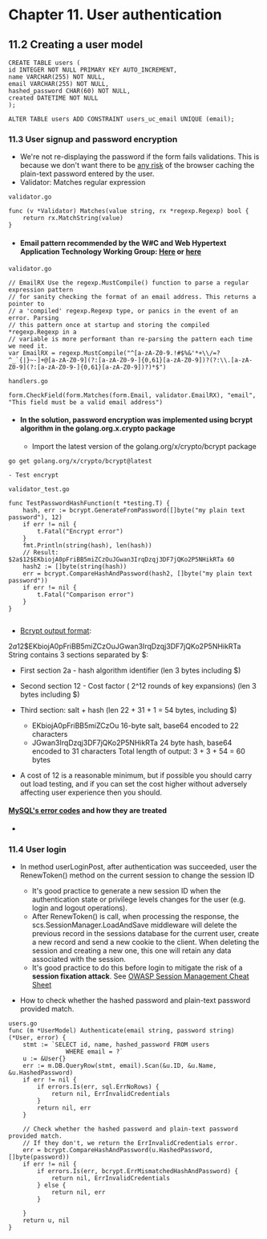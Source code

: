 # Chapter 11. User authentication

## 11.2 Creating a user model

```mysql
CREATE TABLE users (
id INTEGER NOT NULL PRIMARY KEY AUTO_INCREMENT,
name VARCHAR(255) NOT NULL,
email VARCHAR(255) NOT NULL,
hashed_password CHAR(60) NOT NULL,
created DATETIME NOT NULL
);

ALTER TABLE users ADD CONSTRAINT users_uc_email UNIQUE (email);
```
### 11.3 User signup and password encryption

- We're not re-displaying the password if the form fails validations. This is because we don't want there to be [any risk](https://ux.stackexchange.com/questions/20418/when-form-submission-fails-password-field-gets-blanked-why-is-that-the-case) of the browser caching the plain-text password entered by the user.
- Validator: Matches regular expression

```
validator.go

func (v *Validator) Matches(value string, rx *regexp.Regexp) bool {
	return rx.MatchString(value)
}
```
- #### Email pattern recommended by the W#C and Web Hypertext Application Technology Working Group: [Here](https://html.spec.whatwg.org/multipage/input.html#valid-e-mail-address) or [here](https://www.w3.org/TR/2016/REC-html51-20161101/sec-forms.html#email-state-typeemail)

```
validator.go

// EmailRX Use the regexp.MustCompile() function to parse a regular expression pattern
// for sanity checking the format of an email address. This returns a pointer to
// a 'compiled' regexp.Regexp type, or panics in the event of an error. Parsing
// this pattern once at startup and storing the compiled *regexp.Regexp in a
// variable is more performant than re-parsing the pattern each time we need it.
var EmailRX = regexp.MustCompile("^[a-zA-Z0-9.!#$%&'*+\\/=?^_`{|}~-]+@[a-zA-Z0-9](?:[a-zA-Z0-9-]{0,61}[a-zA-Z0-9])?(?:\\.[a-zA-Z0-9](?:[a-zA-Z0-9-]{0,61}[a-zA-Z0-9])?)*$")

handlers.go

form.CheckField(form.Matches(form.Email, validator.EmailRX), "email", "This field must be a valid email address")
```
- #### In the solution, password encryption was implemented using bcrypt algorithm in the golang.org.x.crypto package
    - Import the latest version of the golang.org/x/crypto/bcrypt package

```
go get golang.org/x/crypto/bcrypt@latest
```
    - Test encrypt
```
validator_test.go

func TestPasswordHashFunction(t *testing.T) {
	hash, err := bcrypt.GenerateFromPassword([]byte("my plain text password"), 12)
	if err != nil {
		t.Fatal("Encrypt error")
	}
	fmt.Println(string(hash), len(hash))
	// Result: $2a$12$EKbiojA0pFriBB5miZCzOuJGwan3IrqDzqj3DF7jQKo2P5NHikRTa 60
	hash2 := []byte(string(hash))
	err = bcrypt.CompareHashAndPassword(hash2, []byte("my plain text password"))
	if err != nil {
		t.Fatal("Comparison error")
	}
}
	
```
  - [Bcrypt output format](https://blog.boot.dev/cryptography/bcrypt-step-by-step/):

$2a$12$EKbiojA0pFriBB5miZCzOuJGwan3IrqDzqj3DF7jQKo2P5NHikRTa 
String contains 3 sections separated by $:
- First section 2a - hash algorithm identifier (len 3 bytes including $)
- Second section 12 - Cost factor ( 2^12 rounds of key expansions) (len 3 bytes including $)
- Third section: salt + hash (len 22 + 31 + 1 = 54 bytes, including $)
    - EKbiojA0pFriBB5miZCzOu 16-byte salt, base64 encoded to 22 characters
    - JGwan3IrqDzqj3DF7jQKo2P5NHikRTa 24 byte hash, base64 encoded to 31 characters
Total length of output: 3 + 3 + 54 = 60 bytes

- A cost of 12 is a reasonable minimum, but if possible you should carry out load testing, and if you can set the cost higher without adversely affecting user experience then you should.


#### [MySQL's error codes](https://dev.mysql.com/doc/mysql-errors/8.0/en/server-error-reference.html) and how they are treated

- 

### 11.4 User login

- In method userLoginPost, after authentication was succeeded, user the RenewToken() method on the current session to change the session ID
  - It's good practice to generate a new session ID when the authentication state or privilege levels changes for the user (e.g. login and logout operations).
  - After RenewToken() is call, when processing the response, the scs.SessionManager.LoadAndSave middleware will delete the previous record in the sessions database for the current user, create a new record and send a new cookie to the client. When deleting the session and creating a new one, this one will retain any data associated with the session.
  - It's good practice to do this before login to mitigate the risk of a **session fixation
    attack**. See [OWASP Session Management Cheat Sheet](https://github.com/OWASP/CheatSheetSeries/blob/master/cheatsheets/Session_Management_Cheat_Sheet.md#renew-the-session-id-after-any-privilege-level-change)

- How to check whether the hashed password and plain-text password provided match.

```
users.go
func (m *UserModel) Authenticate(email string, password string) (*User, error) {
	stmt := `SELECT id, name, hashed_password FROM users
				WHERE email = ?`
	u := &User{}
	err := m.DB.QueryRow(stmt, email).Scan(&u.ID, &u.Name, &u.HashedPassword)
	if err != nil {
		if errors.Is(err, sql.ErrNoRows) {
			return nil, ErrInvalidCredentials
		}
		return nil, err
	}

	// Check whether the hashed password and plain-text password provided match.
	// If they don't, we return the ErrInvalidCredentials error.
	err = bcrypt.CompareHashAndPassword(u.HashedPassword, []byte(password))
	if err != nil {
		if errors.Is(err, bcrypt.ErrMismatchedHashAndPassword) {
			return nil, ErrInvalidCredentials
		} else {
			return nil, err
		}

	}
	return u, nil
}

```
  

